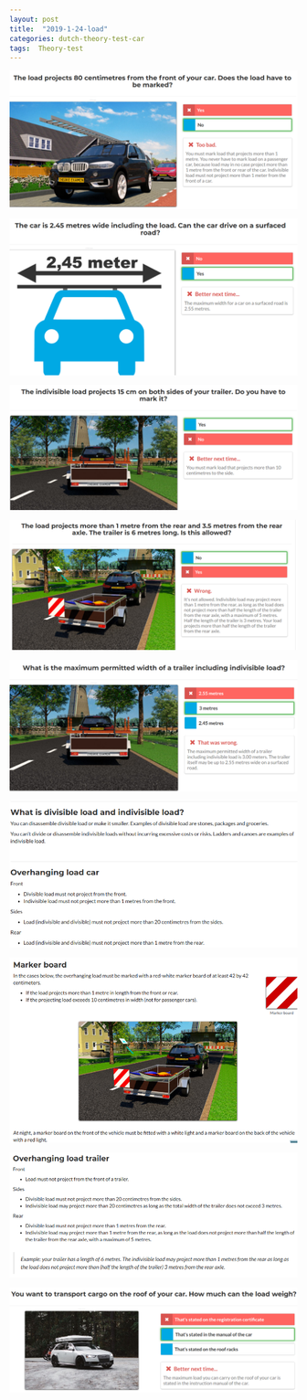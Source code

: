```yaml
---
layout: post
title:  "2019-1-24-load"
categories: dutch-theory-test-car
tags:  Theory-test
---
```


![](/images/2019-01-23-21-14-42.png)

![](/images/2019-01-23-21-16-52.png)

![](/images/2019-01-23-21-17-23.png)

![](/images/2019-01-23-21-25-23.png)

![](/images/2019-01-23-21-27-22.png)

![](/images/2019-01-23-21-31-03.png)

![](/images/2019-01-23-21-32-08.png)

![](/images/2019-01-23-21-32-55.png)

![](/images/2019-01-23-21-34-08.png)

